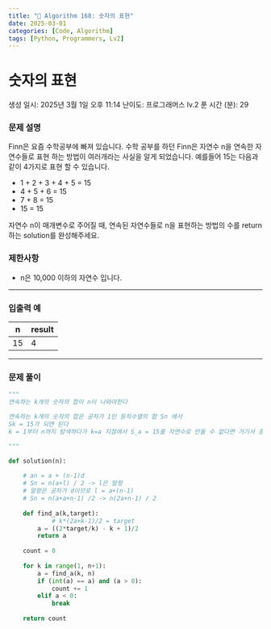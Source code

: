 ```yaml
---
title: "🧠 Algorithm 168: 숫자의 표현"
date: 2025-03-01
categories: [Code, Algorithm]
tags: [Python, Programmers, Lv2]
---
```


# 숫자의 표현

생성 일시: 2025년 3월 1일 오후 11:14
난이도: 프로그래머스 lv.2
푼 시간 (분): 29

### **문제 설명**

Finn은 요즘 수학공부에 빠져 있습니다. 수학 공부를 하던 Finn은 자연수 n을 연속한 자연수들로 표현 하는 방법이 여러개라는 사실을 알게 되었습니다. 예를들어 15는 다음과 같이 4가지로 표현 할 수 있습니다.

- 1 + 2 + 3 + 4 + 5 = 15
- 4 + 5 + 6 = 15
- 7 + 8 = 15
- 15 = 15

자연수 n이 매개변수로 주어질 때, 연속된 자연수들로 n을 표현하는 방법의 수를 return하는 solution를 완성해주세요.

### 제한사항

- n은 10,000 이하의 자연수 입니다.

---

### 입출력 예

| n | result |
| --- | --- |
| 15 | 4 |

---

### 문제 풀이

```python
"""
연속하는 k개의 숫자의 합이 n이 나와야한다

연속하는 k개의 숫자의 합은 공차가 1인 등차수열의 합 Sn 에서
Sk = 15가 되면 된다
k = 1부터 n까지 탐색하다가 k=a 지점에서 S_a = 15를 자연수로 만들 수 없다면 거기서 종료

"""

def solution(n):
    
    # an = a + (n-1)d
    # Sn = n(a+l) / 2 -> l은 말항
    # 말항은 공차가 d이므로 l = a+(n-1)
    # Sn = n(a+a+n-1) /2 -> n(2a+n-1) / 2
    
    def find_a(k,target):
            # k*(2a+k-1)/2 = target
        a = ((2*target/k) - k + 1)/2
        return a
    
    count = 0
    
    for k in range(1, n+1):
        a = find_a(k, n)
        if (int(a) == a) and (a > 0):
            count += 1
        elif a < 0:
            break
            
    return count
```